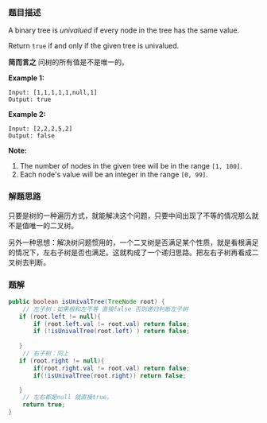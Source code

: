 ### 题目描述

A binary tree is *univalued* if every node in the tree has the same value.

Return `true` if and only if the given tree is univalued.

 **简而言之** 问树的所有值是不是唯一的。

**Example 1:**

```
Input: [1,1,1,1,1,null,1]
Output: true
```

**Example 2:**

```
Input: [2,2,2,5,2]
Output: false
```

**Note:**

1. The number of nodes in the given tree will be in the range `[1, 100]`.
2. Each node's value will be an integer in the range `[0, 99]`.

### 解题思路

只要是树的一种遍历方式，就能解决这个问题，只要中间出现了不等的情况那么就不是值唯一的二叉树。

另外一种思想：解决树问题惯用的，一个二叉树是否满足某个性质，就是看根满足的情况下，左右子树是否也满足。这就构成了一个递归思路。把左右子树再看成二叉树去判断。

### 题解

```java
public boolean isUnivalTree(TreeNode root) {
    // 左子树：如果根和左不等 直接false 否则递归判断左子树
   if (root.left != null){
       if (root.left.val != root.val) return false;
       if (!isUnivalTree(root.left) ) return false;
       
   }
    // 右子树：同上
   if (root.right != null){
       if(root.right.val != root.val) return false;
       if(!isUnivalTree(root.right)) return false;

   }
    // 左右都是null 就直接true。
    return true;
}
```

